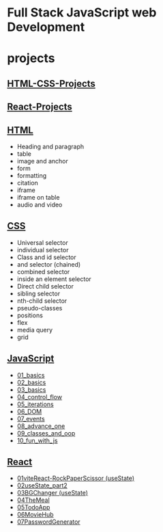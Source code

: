 # Full Stack JavaScript web Development

# projects

## [HTML-CSS-Projects](https://github.com/SudhanshuModi/fsjs/tree/main/HTML-CSS-Projects/)

## [React-Projects](https://github.com/SudhanshuModi/fsjs/tree/main/react-projects/)

## [HTML](https://github.com/SudhanshuModi/fsjs/tree/main/01_html)

- Heading and paragraph
- table
- image and anchor
- form
- formatting
- citation
- iframe
- iframe on table
- audio and video

## [CSS](https://github.com/SudhanshuModi/fsjs/tree/main/02_css)

- Universal selector
- individual selector
- Class and id selector
- and selector (chained)
- combined selector
- inside an element selector
- Direct child selector
- sibling selector
- nth-child selector
- pseudo-classes
- positions
- flex
- media query
- grid

## [JavaScript](https://github.com/SudhanshuModi/fsjs/tree/main/03_javascript)

- [01_basics](https://github.com/SudhanshuModi/fsjs/tree/main/03_javascript/01_basics)
- [02_basics](https://github.com/SudhanshuModi/fsjs/tree/main/03_javascript/02_basics)
- [03_basics](https://github.com/SudhanshuModi/fsjs/tree/main/03_javascript/03_basics)
- [04_control_flow](https://github.com/SudhanshuModi/fsjs/tree/main/03_javascript/04_control_flow)
- [05_iterations](https://github.com/SudhanshuModi/fsjs/tree/main/03_javascript/05_iterations)
- [06_DOM](https://github.com/SudhanshuModi/fsjs/tree/main/03_javascript/06_DOM)
- [07_events](https://github.com/SudhanshuModi/fsjs/tree/main/03_javascript/07_events)
- [08_advance_one](https://github.com/SudhanshuModi/fsjs/tree/main/03_javascript/08_advance_one)
- [09_classes_and_oop](https://github.com/SudhanshuModi/fsjs/tree/main/03_javascript/09_classes_and_oop)
- [10_fun_with_js](https://github.com/SudhanshuModi/fsjs/tree/main/03_javascript/10_fun_with_js)

## [React](https://github.com/SudhanshuModi/fsjs/tree/main/04_react)

- [01viteReact-RockPaperScissor (useState)](https://github.com/SudhanshuModi/fsjs/tree/main/04_react/01viteReact-RockPaperScissor)
- [02useState_part2](https://github.com/SudhanshuModi/fsjs/tree/main/04_react/02useState_part2)
- [03BGChanger (useState)](https://github.com/SudhanshuModi/fsjs/tree/main/04_react/03BGChanger)
- [04TheMeal](https://github.com/SudhanshuModi/fsjs/tree/main/04_react/04TheMeal)
- [05TodoApp](https://github.com/SudhanshuModi/fsjs/tree/main/04_react/05TodoApp)
- [06MovieHub](https://github.com/SudhanshuModi/fsjs/tree/main/04_react/06MovieHub)
- [07PasswordGenerator](https://github.com/SudhanshuModi/fsjs/tree/main/04_react/07PasswordGenerator)
